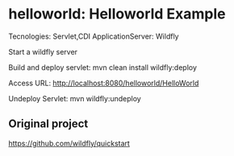 helloworld: Helloworld Example
===============================

Tecnologies: Servlet,CDI
ApplicationServer: Wildfly


Start a wildfly server

Build and deploy servlet: mvn clean install wildfly:deploy

Access URL: <http://localhost:8080/helloworld/HelloWorld>

Undeploy Servlet: mvn wildfly:undeploy


Original project
--------------------
https://github.com/wildfly/quickstart





